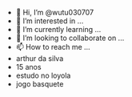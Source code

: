 - 👋 Hi, I’m @wutu030707
- 👀 I’m interested in ...
- 🌱 I’m currently learning ...
- 💞️ I’m looking to collaborate on ...
- 📫 How to reach me ...
- arthur da silva
- 15 anos 
- estudo no loyola
- jogo basquete
